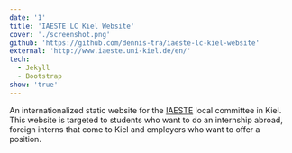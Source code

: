 ```yaml
---
date: '1'
title: 'IAESTE LC Kiel Website'
cover: './screenshot.png'
github: 'https://github.com/dennis-tra/iaeste-lc-kiel-website'
external: 'http://www.iaeste.uni-kiel.de/en/'
tech:
  - Jekyll
  - Bootstrap
show: 'true'
---
```


An internationalized static website for the [IAESTE](https://iaeste.org/) local committee in Kiel. This website is targeted to students who want to do an internship abroad, foreign interns that come to Kiel and employers who want to offer a position.
